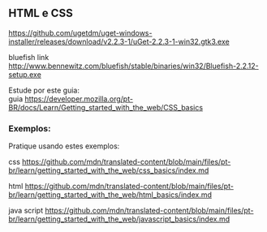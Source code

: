 ## HTML e CSS

<https://github.com/ugetdm/uget-windows-installer/releases/download/v2.2.3-1/uGet-2.2.3-1-win32.gtk3.exe>

bluefish link http://www.bennewitz.com/bluefish/stable/binaries/win32/Bluefish-2.2.12-setup.exe 



Estude por este guia:  
guia <https://developer.mozilla.org/pt-BR/docs/Learn/Getting_started_with_the_web/CSS_basics>

### Exemplos:

Pratique usando estes exemplos:

css <https://github.com/mdn/translated-content/blob/main/files/pt-br/learn/getting_started_with_the_web/css_basics/index.md>

html <https://github.com/mdn/translated-content/blob/main/files/pt-br/learn/getting_started_with_the_web/html_basics/index.md>

java script <https://github.com/mdn/translated-content/blob/main/files/pt-br/learn/getting_started_with_the_web/javascript_basics/index.md>
